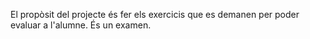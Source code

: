 El propòsit del projecte és fer els exercicis que es demanen per poder evaluar a l'alumne. És un examen.

